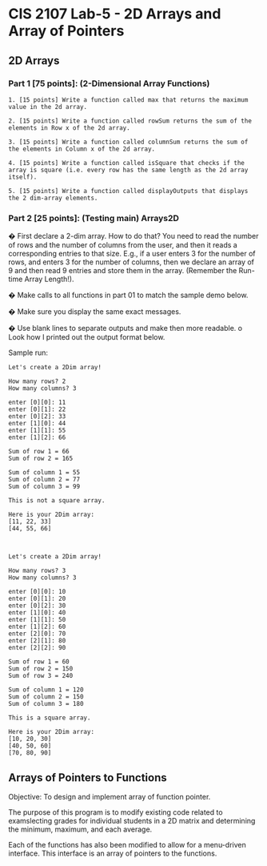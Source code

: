 # CIS 2107 Lab-5 - 2D Arrays and Array of Pointers

## 2D Arrays

### Part 1 [75 points]: (2-Dimensional Array Functions)


    1. [15 points] Write a function called max that returns the maximum value in the 2d array.
    
    2. [15 points] Write a function called rowSum returns the sum of the elements in Row x of the 2d array.
    
    3. [15 points] Write a function called columnSum returns the sum of the elements in Column x of the 2d array.
    
    4. [15 points] Write a function called isSquare that checks if the array is square (i.e. every row has the same length as the 2d array itself).
    
    5. [15 points] Write a function called displayOutputs that displays the 2 dim-array elements.


### Part 2 [25 points]: (Testing main) Arrays2D

� First declare a 2-dim array. How to do that? You need to read the number of rows and the number of columns
from the user, and then it reads a corresponding entries to that size. E.g., if a user enters 3 for the number of rows,
and enters 3 for the number of columns, then we declare an array of 9 and then read 9 entries and store them in the
array. (Remember the Run-time Array Length!).

� Make calls to all functions in part 01 to match the sample demo below.

� Make sure you display the same exact messages.

� Use blank lines to separate outputs and make then more readable.
o Look how I printed out the output format below.


Sample run:

    Let's create a 2Dim array!
    
    How many rows? 2
    How many columns? 3
    
    enter [0][0]: 11
    enter [0][1]: 22
    enter [0][2]: 33
    enter [1][0]: 44
    enter [1][1]: 55
    enter [1][2]: 66
    
    Sum of row 1 = 66
    Sum of row 2 = 165
    
    Sum of column 1 = 55
    Sum of column 2 = 77
    Sum of column 3 = 99
    
    This is not a square array.
    
    Here is your 2Dim array:
    [11, 22, 33]
    [44, 55, 66]



    Let's create a 2Dim array!
    
    How many rows? 3
    How many columns? 3
    
    enter [0][0]: 10
    enter [0][1]: 20
    enter [0][2]: 30
    enter [1][0]: 40
    enter [1][1]: 50
    enter [1][2]: 60
    enter [2][0]: 70
    enter [2][1]: 80
    enter [2][2]: 90
    
    Sum of row 1 = 60
    Sum of row 2 = 150
    Sum of row 3 = 240
    
    Sum of column 1 = 120
    Sum of column 2 = 150
    Sum of column 3 = 180
    
    This is a square array.
    
    Here is your 2Dim array:
    [10, 20, 30]
    [40, 50, 60]
    [70, 80, 90]

## Arrays of Pointers to Functions

Objective: To design and implement array of function pointer.

The purpose of this program is to modify existing code related to examslecting
grades for individual students in a 2D matrix and determining the minimum, maximum, and each average.

Each of the functions has also been modified to allow for a menu-driven interface. This interface is an array of pointers to the functions.
